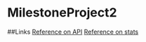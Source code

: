 # MilestoneProject2

##Links
[Reference on API](https://documenter.getpostman.com/view/24232555/2s93shzpR3?ref=apilist.fun#941df14e-8d1c-4a02-8c2d-a003dbe2a03b)
[Reference on stats](https://www.vbetnews.com/news/top-10-nba-players-of-2022-2023-season)